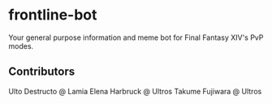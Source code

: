 # frontline-bot
Your general purpose information and meme bot for Final Fantasy XIV's PvP modes.

## Contributors
Ulto Destructo @ Lamia
Elena Harbruck @ Ultros
Takume Fujiwara @  Ultros


